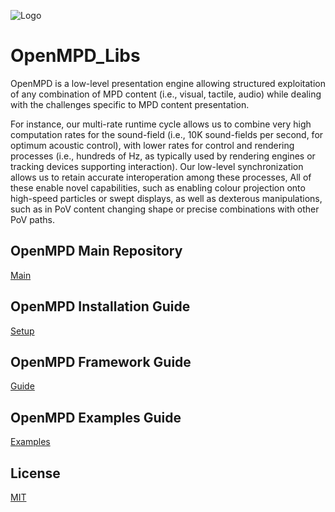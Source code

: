 ![Logo](https://github.com/RobertoMontano/OpenMPD/blob/main/Docs/OpenMPD_Logo.png)
# OpenMPD_Libs

OpenMPD is a low-level presentation engine allowing structured exploitation of any combination of MPD content (i.e., visual, tactile, audio) while dealing with the challenges specific to MPD content presentation.

For instance, our multi-rate runtime cycle allows us to combine very high computation rates for the sound-field (i.e., 10K sound-fields per second, for optimum acoustic control), with lower rates for control and rendering processes (i.e., hundreds of Hz, as typically used by rendering engines or tracking devices supporting interaction). Our low-level synchronization allows us to retain accurate interoperation among these processes, All of these enable novel capabilities, such as enabling colour projection onto high-speed particles or swept displays, as well as dexterous manipulations, such as in PoV content changing shape or precise combinations with other PoV paths. 

## OpenMPD Main Repository
[Main](https://github.com/RobertoMontano/OpenMPD)

## OpenMPD Installation Guide
[Setup](https://github.com/RobertoMontano/OpenMPD/blob/main/Docs/OpenMPD_FrameworkSetup.pdf)

## OpenMPD Framework Guide
[Guide](https://github.com/RobertoMontano/OpenMPD/blob/main/Docs/OpenMPD%20Tutorials_Guide.pdf)

## OpenMPD Examples Guide
[Examples](https://github.com/RobertoMontano/OpenMPD/blob/main/Docs/OpenMPD%20Tutorials_Examples.pdf)

## License
[MIT](https://choosealicense.com/licenses/mit/)
